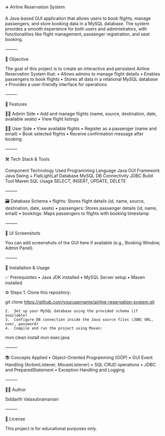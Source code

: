 ✈️ Airline Reservation System

A Java-based GUI application that allows users to book flights, manage passengers, and store booking data in a MySQL database. The system provides a smooth experience for both users and administrators, with functionalities like flight management, passenger registration, and seat booking.

⸻

🧠 Objective

The goal of this project is to create an interactive and persistent Airline Reservation System that:
	•	Allows admins to manage flight details
	•	Enables passengers to book flights
	•	Stores all data in a relational MySQL database
	•	Provides a user-friendly interface for operations

⸻

🚀 Features

👩‍💼 Admin Side
	•	Add and manage flights (name, source, destination, date, available seats)
	•	View flight listings

🧑‍✈️ User Side
	•	View available flights
	•	Register as a passenger (name and email)
	•	Book selected flights
	•	Receive confirmation message after booking

⸻

🛠️ Tech Stack & Tools

Component	Technology Used
Programming Language	Java
GUI Framework	Java Swing + FlatLightLaf
Database	MySQL
DB Connectivity	JDBC
Build Tool	Maven
SQL Usage	SELECT, INSERT, UPDATE, DELETE


⸻

🗃️ Database Schema
	•	flights: Stores flight details (id, name, source, destination, date, seats)
	•	passengers: Stores passenger details (id, name, email)
	•	bookings: Maps passengers to flights with booking timestamp

⸻

📸 UI Screenshots

You can add screenshots of the GUI here if available (e.g., Booking Window, Admin Panel).

⸻

🧩 Installation & Usage

✅ Prerequisites
	•	Java JDK installed
	•	MySQL Server setup
	•	Maven installed

⚙️ Steps
	1.	Clone this repository:

git clone https://github.com/yourusername/airline-reservation-system.git


	2.	Set up your MySQL database using the provided schema (if available)
	3.	Configure DB connection inside the Java source files (JDBC URL, user, password)
	4.	Compile and run the project using Maven:

mvn clean install
mvn exec:java



⸻

📚 Concepts Applied
	•	Object-Oriented Programming (OOP)
	•	GUI Event Handling (ActionListener, MouseListener)
	•	SQL CRUD operations
	•	JDBC and PreparedStatement
	•	Exception Handling and Logging

⸻

🧑‍💻 Author

Siddarth Valasubramanian

⸻

📄 License

This project is for educational purposes only.
